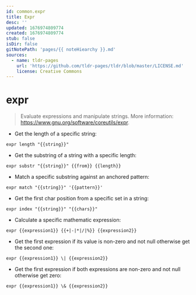 ```yaml
---
id: common.expr
title: Expr
desc: ''
updated: 1676974809774
created: 1676974809774
stub: false
isDir: false
gitNotePath: 'pages/{{ noteHiearchy }}.md'
sources:
  - name: tldr-pages
    url: 'https://github.com/tldr-pages/tldr/blob/master/LICENSE.md'
    license: Creative Commons
---
```

# expr

> Evaluate expressions and manipulate strings.
> More information: <https://www.gnu.org/software/coreutils/expr>.

- Get the length of a specific string:

`expr length "{{string}}"`

- Get the substring of a string with a specific length:

`expr substr "{{string}}" {{from}} {{length}}`

- Match a specific substring against an anchored pattern:

`expr match "{{string}}" '{{pattern}}'`

- Get the first char position from a specific set in a string:

`expr index "{{string}}" "{{chars}}"`

- Calculate a specific mathematic expression:

`expr {{expression1}} {{+|-|*|/|%}} {{expression2}}`

- Get the first expression if its value is non-zero and not null otherwise get the second one:

`expr {{expression1}} \| {{expression2}}`

- Get the first expression if both expressions are non-zero and not null otherwise get zero:

`expr {{expression1}} \& {{expression2}}`


